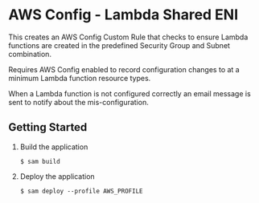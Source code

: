 # AWS Config - Lambda Shared ENI

This creates an AWS Config Custom Rule that checks to ensure Lambda functions are created in the predefined Security Group and Subnet combination.

Requires AWS Config enabled to record configuration changes to at a minimum Lambda function resource types.

When a Lambda function is not configured correctly an email message is sent to notify about the mis-configuration.

## Getting Started

1. Build the application

   ```
   $ sam build
   ```

2. Deploy the application

   ```
   $ sam deploy --profile AWS_PROFILE
   ```
